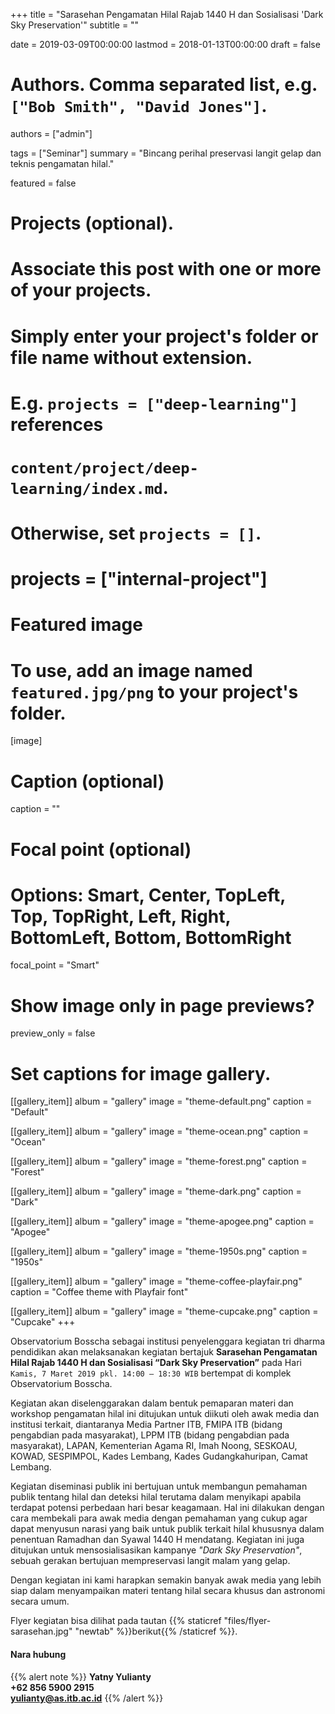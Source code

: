 +++
title = "Sarasehan Pengamatan Hilal Rajab 1440 H dan Sosialisasi 'Dark Sky Preservation'"
subtitle = ""

date = 2019-03-09T00:00:00
lastmod = 2018-01-13T00:00:00
draft = false

# Authors. Comma separated list, e.g. `["Bob Smith", "David Jones"]`.
authors = ["admin"]

tags = ["Seminar"]
summary = "Bincang perihal preservasi langit gelap dan teknis pengamatan hilal."

featured = false

# Projects (optional).
#   Associate this post with one or more of your projects.
#   Simply enter your project's folder or file name without extension.
#   E.g. `projects = ["deep-learning"]` references 
#   `content/project/deep-learning/index.md`.
#   Otherwise, set `projects = []`.
# projects = ["internal-project"]

# Featured image
# To use, add an image named `featured.jpg/png` to your project's folder. 
[image]
  # Caption (optional)
  caption = ""

  # Focal point (optional)
  # Options: Smart, Center, TopLeft, Top, TopRight, Left, Right, BottomLeft, Bottom, BottomRight
  focal_point = "Smart"

  # Show image only in page previews?
  preview_only = false

# Set captions for image gallery.

[[gallery_item]]
album = "gallery"
image = "theme-default.png"
caption = "Default"

[[gallery_item]]
album = "gallery"
image = "theme-ocean.png"
caption = "Ocean"

[[gallery_item]]
album = "gallery"
image = "theme-forest.png"
caption = "Forest"

[[gallery_item]]
album = "gallery"
image = "theme-dark.png"
caption = "Dark"

[[gallery_item]]
album = "gallery"
image = "theme-apogee.png"
caption = "Apogee"

[[gallery_item]]
album = "gallery"
image = "theme-1950s.png"
caption = "1950s"

[[gallery_item]]
album = "gallery"
image = "theme-coffee-playfair.png"
caption = "Coffee theme with Playfair font"

[[gallery_item]]
album = "gallery"
image = "theme-cupcake.png"
caption = "Cupcake"
+++

Observatorium Bosscha sebagai institusi penyelenggara kegiatan tri dharma pendidikan akan melaksanakan kegiatan bertajuk **Sarasehan Pengamatan Hilal Rajab 1440 H dan Sosialisasi “Dark Sky Preservation”** pada Hari `Kamis, 7 Maret 2019 pkl. 14:00 – 18:30 WIB` bertempat di komplek Observatorium Bosscha.

Kegiatan akan diselenggarakan dalam bentuk pemaparan materi dan workshop pengamatan hilal ini ditujukan untuk diikuti oleh awak media dan institusi terkait, diantaranya Media Partner ITB, FMIPA ITB (bidang pengabdian pada masyarakat), LPPM ITB (bidang pengabdian pada masyarakat), LAPAN, Kementerian Agama RI, Imah Noong, SESKOAU, KOWAD, SESPIMPOL, Kades Lembang, Kades Gudangkahuripan, Camat Lembang.

Kegiatan diseminasi publik ini bertujuan untuk membangun pemahaman publik tentang hilal dan deteksi hilal terutama dalam menyikapi apabila terdapat potensi perbedaan hari besar keagamaan. Hal ini dilakukan dengan cara membekali para awak media dengan pemahaman yang cukup agar dapat menyusun narasi yang baik untuk publik terkait hilal khususnya dalam penentuan Ramadhan dan Syawal 1440 H mendatang. Kegiatan ini juga ditujukan untuk mensosialisasikan kampanye *"Dark Sky Preservation"*, sebuah gerakan bertujuan mempreservasi langit malam yang gelap.

Dengan kegiatan ini kami harapkan semakin banyak awak media yang lebih siap dalam menyampaikan materi tentang hilal secara khusus dan astronomi secara umum.

Flyer kegiatan bisa dilihat pada tautan {{% staticref "files/flyer-sarasehan.jpg" "newtab" %}}berikut{{% /staticref %}}.

#### Nara hubung
{{% alert note %}}
**Yatny Yulianty** <br>
**+62 856 5900 2915** <br>
**yulianty@as.itb.ac.id**
{{% /alert %}}